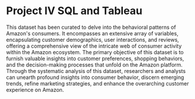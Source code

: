 # Project IV SQL and Tableau


This dataset has been curated to delve into the behavioral patterns of Amazon's consumers. It encompasses an extensive array of variables, encapsulating customer demographics, user interactions, and reviews, offering a comprehensive view of the intricate web of consumer activity within the Amazon ecosystem. The primary objective of this dataset is to furnish valuable insights into customer preferences, shopping behaviors, and the decision-making processes that unfold on the Amazon platform. Through the systematic analysis of this dataset, researchers and analysts can unearth profound insights into consumer behavior, discern emerging trends, refine marketing strategies, and enhance the overarching customer experience on Amazon.
